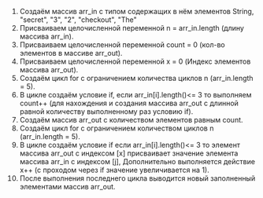 1. Создаём массив arr_in с типом содержащих в нём элементов String,
"secret", "3", "2", "checkout", "The"
2. Присваиваем целочисленной переменной n = arr_in.length (длину массива arr_in).
3. Присваиваем целочисленной переменной count = 0 (кол-во элементов в массиве arr_out).
4. Присваиваем целочисленной переменной x = 0 (Индекс элементов массива arr_out).
5. Создаём цикл for с ограничением количества циклов n (arr_in.length = 5).
6. В цикле создаём условие if, если arr_in[i].length()<= 3 то выполняем count++
(для нахождения и создания массива arr_out с длинной равной количеству выполненному
раз условию if).
7. Создаём массив arr_out с количеством элементов равным count.
8. Создаём цикл for с ограничением количеством циклов n (arr_in.length = 5).
9. В цикле создаём условие if если arr_in[i].length()<= 3 то элемент массива arr_out
с индексом [x] присваивает значение элемента массива arr_in с индексом [j],
Дополнительно выполняется действие х++ (с проходом через if значение увеличивается на 1).
10. После выполнения последнего цикла выводится новый заполненный элементами массив arr_out.
